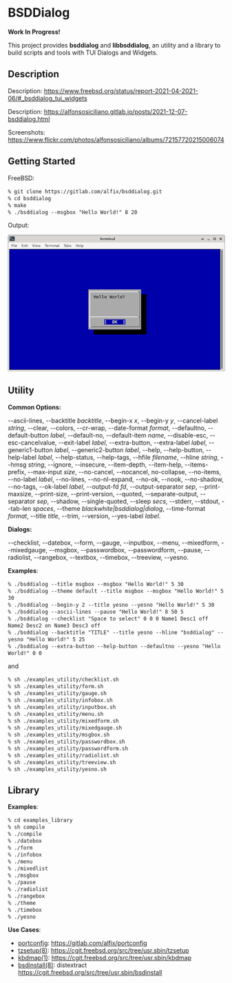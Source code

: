 # BSDDialog

**Work In Progress!**

This project provides **bsddialog** and **libbsddialog**, an utility and a
library to build scripts and tools with TUI Dialogs and Widgets.


## Description

Description:
<https://www.freebsd.org/status/report-2021-04-2021-06/#_bsddialog_tui_widgets>

Description:
<https://alfonsosiciliano.gitlab.io/posts/2021-12-07-bsddialog.html>

Screenshots:
<https://www.flickr.com/photos/alfonsosiciliano/albums/72157720215006074>


## Getting Started

FreeBSD:

```
% git clone https://gitlab.com/alfix/bsddialog.git
% cd bsddialog
% make
% ./bsddialog --msgbox "Hello World!" 8 20
```

Output:

![screenshot](screenshot.png)


## Utility


**Common Options:**
 
--ascii-lines, --backtitle *backtitle*, --begin-x *x*, --begin-y *y*,
--cancel-label *string*, --clear, --colors, --cr-wrap, --date-format *format*,
--defaultno, --default-button *label*, --default-no, --default-item *name*,
--disable-esc, --esc-cancelvalue, --exit-label *label*, --extra-button,
--extra-label *label*, --generic1-button *label*, --generic2-button *label*,
--help, --help-button, --help-label *label*, --help-status, --help-tags,
--hfile *filename*, --hline *string*, --hmsg *string*, --ignore, --insecure,
--item-depth, --item-help, --items-prefix, --max-input *size*, --no-cancel,
--nocancel, no-collapse, --no-items, --no-label *label*, --no-lines,
--no-nl-expand, --no-ok, --nook, --no-shadow, --no-tags, --ok-label *label*,
--output-fd *fd*, --output-separator *sep*, --print-maxsize, --print-size,
--print-version, --quoted, --separate-output, --separator *sep*, --shadow,
--single-quoted, --sleep *secs*, --stderr, --stdout, --tab-len *spaces*,
--theme *blackwhite|bsddialog|dialog*, --time-format *format*, --title *title*,
--trim, --version, --yes-label *label*.


**Dialogs:**

--checklist, --datebox, --form, --gauge, --inputbox, --menu, --mixedform,
--mixedgauge, --msgbox, --passwordbox, --passwordform, --pause, --radiolist,
--rangebox, --textbox, --timebox, --treeview, --yesno.


**Examples**:
```
% ./bsddialog --title msgbox --msgbox "Hello World!" 5 30
% ./bsddialog --theme default --title msgbox --msgbox "Hello World!" 5 30
% ./bsddialog --begin-y 2 --title yesno --yesno "Hello World!" 5 30
% ./bsddialog --ascii-lines --pause "Hello World!" 8 50 5
% ./bsddialog --checklist "Space to select" 0 0 0 Name1 Desc1 off Name2 Desc2 on Name3 Desc3 off
% ./bsddialog --backtitle "TITLE" --title yesno --hline "bsddialog" --yesno "Hello World!" 5 25
% ./bsddialog --extra-button --help-button --defaultno --yesno "Hello World!" 0 0
```
and
```
% sh ./examples_utility/checklist.sh
% sh ./examples_utility/form.sh
% sh ./examples_utility/gauge.sh
% sh ./examples_utility/infobox.sh
% sh ./examples_utility/inputbox.sh
% sh ./examples_utility/menu.sh
% sh ./examples_utility/mixedform.sh
% sh ./examples_utility/mixedgauge.sh
% sh ./examples_utility/msgbox.sh
% sh ./examples_utility/passwordbox.sh
% sh ./examples_utility/passwordform.sh
% sh ./examples_utility/radiolist.sh
% sh ./examples_utility/treeview.sh
% sh ./examples_utility/yesno.sh
```

## Library


**Examples**:
```
% cd examples_library
% sh compile
% ./compile
% ./datebox
% ./form
% ./infobox
% ./menu
% ./mixedlist
% ./msgbox
% ./pause
% ./radiolist
% ./rangebox
% ./theme
% ./timebox
% ./yesno
```

**Use Cases**:

 - [portconfig](https://alfonsosiciliano.gitlab.io/posts/2021-11-20-portconfig.html):
   <https://gitlab.com/alfix/portconfig>
 - [tzsetup(8)](https://man.freebsd.org/tzsetup/8):
   <https://cgit.freebsd.org/src/tree/usr.sbin/tzsetup>
 - [kbdmap(1)](https://man.freebsd.org/kbdmap/1):
   <https://cgit.freebsd.org/src/tree/usr.sbin/kbdmap>
 - [bsdinstall(8)](https://man.freebsd.org/bsdinstall/8): distextract
   <https://cgit.freebsd.org/src/tree/usr.sbin/bsdinstall>
   

